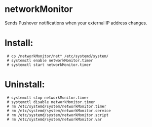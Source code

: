 # networkMonitor
Sends Pushover notifications when your external IP address changes.

# Install:
```
 # cp /networkMonitor/net* /etc/systemd/system/
 # systemctl enable networkMonitor.timer
 # systemctl start networkMonitor.timer
```

# Uninstall:
```
 # systemctl stop networkMonitor.timer
 # systemctl disable networkMonitor.timer
 # rm /etc/systemd/system/networkMonitor.timer
 # rm /etc/systemd/system/networkMonitor.service
 # rm /etc/systemd/system/networkMonitor.script
 # rm /etc/systemd/system/networkMonitor.var
```
